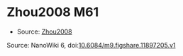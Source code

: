 <a name="material" />

# Zhou2008 M61
<script type="application/ld+json">
  {
    "@context": "https://schema.org/",
    "@type": "ChemicalSubstance",
    "@id": "https://egonw.github.io/nanowiki/nanowiki273.html#material",
    "http://purl.org/dc/terms/conformsTo":
      {
        "@type": "CreativeWork",
        "@id": "https://bioschemas.org/profiles/ChemicalSubstance/0.4-RELEASE/"
      },
    "identfier": "273",
    "name": "Zhou2008 M61",
    "url": "https://egonw.github.io/nanowiki/nanowiki273.html#material",
    "sameAs": "http://127.0.0.1/mediawiki/index.php/Special:URIResolver/Zhou2008_M61"
  }
</script>


* Source: [Zhou2008](articleZhou2008.md)


Source: NanoWiki 6, doi:[10.6084/m9.figshare.11897205.v1](https://doi.org/10.6084/m9.figshare.11897205.v1)
